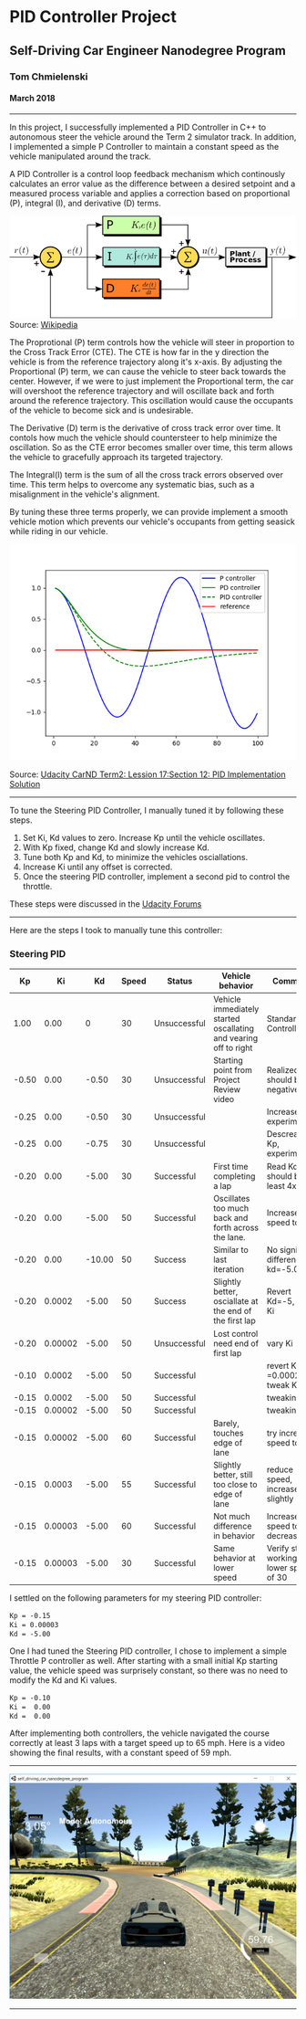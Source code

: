 # PID Controller Project
## Self-Driving Car Engineer Nanodegree Program

### Tom Chmielenski
#### March 2018

----


In this project, I successfully implemented a PID Controller in C++ to autonomous steer the vehicle around the Term 2 simulator track.  In addition, I implemented a simple P Controller to maintain a constant speed as the vehicle manipulated around the track.

A PID Controller is a control loop feedback mechanism which continously calculates an error value as the difference between a desired setpoint and a measured process variable and applies a correction based on proportional (P), integral (I), and derivative (D) terms.

![PID Formula](PIDFormula.png)
Source: [Wikipedia](https://en.wikipedia.org/wiki/PID_controller)



The Proprotional (P) term controls how the vehicle will steer in proportion to the Cross Track Error (CTE).  The CTE is how far in the y direction the vehicle is from the reference trajectory along it's x-axis.  By adjusting the Proportional (P) term, we can cause the vehicle to steer back towards the center.  However, if we were to just implement the Proportional term, the car will overshoot the reference trajectory and will oscillate back and forth around the reference trajectory.  This oscillation would cause the occupants of the vehicle to become sick and is undesirable.

The Derivative (D) term is the derivative of cross track error over time.  It contols how much the vehicle should countersteer to help minimize the oscillation.  So as the CTE error becomes smaller over time, this term allows the vehicle to gracefully approach its targeted trajectory.    

The Integral(I) term is the sum of all the cross track errors observed over time.  This term helps to overcome any systematic bias, such as a misalignment in the vehicle's alignment.

By tuning these three terms properly, we can provide implement a smooth vehicle motion which prevents our vehicle's occupants from getting seasick while riding in our vehicle.

![PID Controller](pid.png) 

Source: [Udacity CarND Term2: Lession 17:Section 12: PID Implementation Solution](https://classroom.udacity.com/nanodegrees/nd013/parts/40f38239-66b6-46ec-ae68-03afd8a601c8/modules/f1820894-8322-4bb3-81aa-b26b3c6dcbaf/lessons/1397890f-71c5-4d83-aae7-0a031eedd1f2/concepts/db31b93d-6741-4e5c-b63c-fa6dd5c170ff)


---
To tune the Steering PID Controller, I manually tuned it by following these steps.
1.  Set Ki, Kd values to zero.  Increase Kp until the vehicle oscillates.
2.  With Kp fixed, change Kd and slowly increase Kd.
3.  Tune both Kp and Kd, to minimize the vehicles osciallations.
4.  Increase Ki until any offset is corrected. 
5.  Once the steering PID controller, implement a second pid to control the throttle.

These steps were discussed in the [Udacity Forums]( https://discussions.udacity.com/t/car-veering-off/312738/11)

---

Here are the steps I took to manually tune this controller:

### Steering PID

|  Kp | Ki   | Kd  | Speed  | Status | Vehicle behavior | Comments |
|---|---|---|---|---|---|---|
| 1.00| 0.00  | 0  |  30| Unsuccessful |Vehicle immediately started oscallating and vearing off to right | Standard 'P' Controller
| -0.50 | 0.00  | -0.50   | 30 | Unsuccessful | Starting point from Project Review video  | Realized Kp should be negative
| -0.25 | 0.00  | -0.50  | 30  |  Unsuccessful | | Increase Kp, experimenting
| -0.25 | 0.00  | -0.75  | 30  |  Unsuccessful | | Descrease Kp, experimenting
|  -0.20 | 0.00  | -5.00  | 30  | Successful | First time completing a lap  | Read Kd should be at least 4x Kp
|  -0.20 | 0.00  | -5.00  | 50  |  Successful |  Oscillates too much back and forth across the lane.| Increased speed to 50 |
|  -0.20 | 0.00  | -10.00  | 50  | Success | Similar to last iteration| No significant difference to kd=-5.00  |
|  -0.20 | 0.0002  | -5.00  | 50  |Success| Slightly better, osciallate at the end of the first lap | Revert Kd=-5, add in Ki |
|  -0.20 | 0.00002  | -5.00  | 50  | Unsuccessful | Lost control need end of first lap | vary Ki |
|  -0.10 | 0.0002  | -5.00  | 50  | Successful | | revert Ki =0.0002, tweak Kp |
|  -0.15 | 0.0002  | -5.00  | 50  |  Successful | | tweaking Kp|
|  -0.15 | 0.00002  | -5.00  | 50   | Successful| | tweaking Ki|
|  -0.15 | 0.00002  | -5.00  | 60  | Successful | Barely, touches edge of lane | try increasing speed to 60
|  -0.15 | 0.0003  | -5.00  | 55  | Successful | Slightly better, still too close to edge of lane | reduce speed, increase Ki slightly
|  -0.15 | 0.00003  | -5.00  | 60  | Successful| Not much difference in behavior | Increase speed to 60, decrease Ki |
|  -0.15 | 0.00003  | -5.00  | 30  | Successful| Same behavior at lower speed  |  Verify still working at lower speed of 30

I settled on the following parameters for my steering PID controller:

    Kp = -0.15
    Ki = 0.00003
    Kd = -5.00

One I had tuned the Steering PID controller, I chose to implement a simple Throttle
P controller as well.  After starting with a small initial Kp starting value, the vehicle speed was surprisely constant, so there was no need to modify the Kd and Ki values.  

    Kp = -0.10
    Ki =  0.00
    Kd =  0.00

After implementing both controllers, the vehicle navigated the course correctly at least 3 laps with a target speed up to 65 mph.  Here is a video showing the final results, with a constant speed of 59 mph.

---

[![PID Controller](PIDController.png)](https://www.youtube.com/watch?v=Dy2lb78cYIA)

---